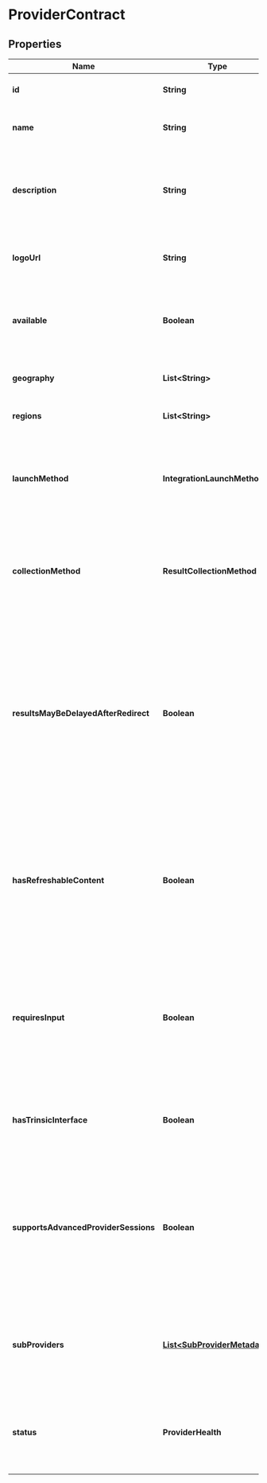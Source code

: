 

# ProviderContract


## Properties

| Name | Type | Description | Notes |
|------------ | ------------- | ------------- | -------------|
|**id** | **String** | The ID of the Provider for this contract. |  |
|**name** | **String** | The Provider&#39;s Name as it appears in Trinsic&#39;s Dashboard and Widget |  |
|**description** | **String** | The Provider&#39;s description as it appears in Trinsic&#39;s Widget.              This is flavor text, not a full, human-readable description of the provider. |  |
|**logoUrl** | **String** | A URL pointing to the Provider&#39;s logo on Trinsic&#39;s CDN.              May be a PNG, JPG, or SVG image. |  |
|**available** | **Boolean** | Whether the Provider is available for use in your App.              If &#x60;false&#x60;, you will need to contact Trinsic to enable this Provider for your App. |  |
|**geography** | **List&lt;String&gt;** | The geographies within the Regions the Provider is available. |  |
|**regions** | **List&lt;String&gt;** | The regions within which the Provider is available. |  |
|**launchMethod** | **IntegrationLaunchMethod** | Relevant only to Advanced Provider Sessions.              The &#x60;LaunchMethod&#x60; which must be supported to launch the Provider Session in Advanced Provider Sessions. |  |
|**collectionMethod** | **ResultCollectionMethod** | Relevant only to Advanced Provider Sessions.              The &#x60;CollectionMethod&#x60; which must be supported to launch the Provider Session in Advanced Provider Sessions. |  |
|**resultsMayBeDelayedAfterRedirect** | **Boolean** | If &#x60;true&#x60;, then the results for this Provider may not be available immediately after the user is redirected back to your application. In this case, the &#x60;GetSessionResults&#x60; API must be called until results are available.              This is an uncommon scenario, and typically only applies to Providers which use a biometric check or traditional document scan. |  |
|**hasRefreshableContent** | **Boolean** | Relevant only to Advanced Provider Sessions.              Whether the Provider requires the &#x60;RefreshStepContent&#x60; capability.              For example, Samsung Wallet&#39;s deep links expire every 30 seconds, and must be refreshed periodically for a resilient user flow. |  |
|**requiresInput** | **Boolean** | Relevant to Hosted Provider Sessions and Advanced Provider Sessions.              If &#x60;true&#x60;, this Provider requires provider-specific input on Session creation. If this input is not provided, Trinsic&#39;s Hosted UI will be invoked to collect the input from the user. |  |
|**hasTrinsicInterface** | **Boolean** | Whether there exists a Trinsic-hosted UI for this Provider.              This is &#x60;true&#x60; for any Provider which is not a simple, OIDC-like redirect flow. |  |
|**supportsAdvancedProviderSessions** | **Boolean** | Whether this Provider can be fully whitelabeled/OEMed through the Advanced Provider Sessions API.              If &#x60;false&#x60;, the Provider may still be launched through Advanced Provider Sessions; however, it will necessarily require a Trinsic-hosted UI to function. |  |
|**subProviders** | [**List&lt;SubProviderMetadata&gt;**](SubProviderMetadata.md) | Metadata about the sub-providers which are available for this Provider.              For example, Italy&#39;s SPID is a Provider which aggregates access to multiple sub-providers. |  [optional] |
|**status** | **ProviderHealth** | The current status of the provider and if it is available to launch. If the status is disabled, there is an issue that prevents a provider being able to launch a session. |  |



